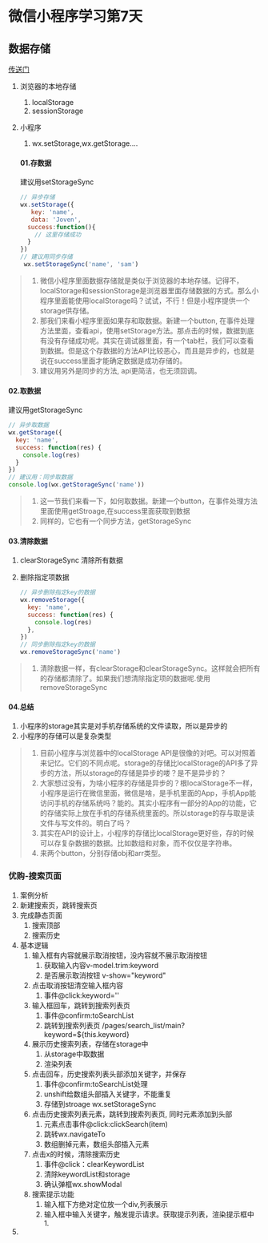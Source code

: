 # 微信小程序学习第7天

## 数据存储

[传送门](https://developers.weixin.qq.com/miniprogram/dev/api/storage/wx.setStorageSync.html)

1. 浏览器的本地存储
   1. localStorage
   2. sessionStorage

2. 小程序

   1. wx.setStorage,wx.getStorage....

   #### 01.存数据

   建议用setStorageSync

   ```js
   // 异步存储
   wx.setStorage({
      key: 'name',
      data: 'Joven',
     success:function(){
       // 这里存储成功
     }
   })
   // 建议用同步存储
    wx.setStorageSync('name', 'sam')
   ```

> 1. 微信小程序里面数据存储就是类似于浏览器的本地存储。记得不，localStorage和sessionStorage是浏览器里面存储数据的方式。那么小程序里面能使用localStorage吗？试试，不行！但是小程序提供一个storage供存储。
> 2. 那我们来看小程序里面如果存和取数据。新建一个button, 在事件处理方法里面，查看api，使用setStorage方法。那点击的时候，数据到底有没有存储成功呢。其实在调试器里面，有一个tab栏，我们可以查看到数据。但是这个存数据的方法API比较恶心，而且是异步的，也就是说在success里面才能确定数据是成功存储的。
> 3. 建议用另外是同步的方法, api更简洁，也无须回调。

#### 02.取数据

建议用getStorageSync

```js
// 异步取数据
wx.getStorage({
  key: 'name',
  success: function(res) {
    console.log(res)
  }
})
// 建议用：同步取数据
console.log(wx.getStorageSync('name'))
```



>1. 这一节我们来看一下，如何取数据。新建一个button，在事件处理方法里面使用getStroage,在success里面获取到数据
>2. 同样的，它也有一个同步方法，getStorageSync

#### 03.清除数据

1. clearStorageSync 清除所有数据

2. 删除指定项数据

   ```js
   // 异步删除指定key的数据
   wx.removeStorage({
     key: 'name',
     success: function(res) {
       console.log(res)
     },
   })
   // 同步删除指定key的数据
   wx.removeStorageSync('name')
   ```

   

> 1. 清除数据一样，有clearStorage和clearStorageSync。这样就会把所有的存储都清除了。如果我们想清除指定项的数据呢.使用removeStorageSync

#### 04.总结

1. 小程序的storage其实是对手机存储系统的文件读取，所以是异步的
2. 小程序的存储可以是复杂类型



> 1. 目前小程序与浏览器中的localStorage API是很像的对吧。可以对照着来记忆。它们的不同点呢。storage的存储比localStorage的API多了异步的方法，所以storage的存储是异步的喽？是不是异步的？
> 2. 大家想过没有，为啥小程序的存储是异步的？根localStorage不一样，小程序是运行在微信里面，微信是啥，是手机里面的App，手机App能访问手机的存储系统吗？能的。其实小程序有一部分的App的功能，它的存储实际上放在手机的存储系统里面的。所以storage的存与取是读文件与写文件的。明白了吗？
> 3. 其实在API的设计上，小程序的存储比localStorage更好些，存的时候可以存复杂数据的数据。比如数组和对象，而不仅仅是字符串。
> 4. 来两个button，分别存储obj和arr类型。



### 优购-搜索页面

1. 案例分析
2. 新建搜索页，跳转搜索页
3. 完成静态页面
   1. 搜索顶部
   2. 搜索历史
4. 基本逻辑
   1. 输入框有内容就展示取消按钮，没内容就不展示取消按钮
      1. 获取输入内容v-model.trim:keyword
      2. 是否展示取消按钮 v-show="keyword"
   2. 点击取消按钮清空输入框内容
      1. 事件@click:keyword=''
   3. 输入框回车，跳转到搜索列表页
      1. 事件@confirm:toSearchList
      2. 跳转到搜索列表页 /pages/search_list/main?keyword=${this.keyword}
   4. 展示历史搜索列表，存储在storage中
      1. 从storage中取数据
      2. 渲染列表
   5. 点击回车，历史搜索列表头部添加关键字，并保存
      1. 事件@confirm:toSearchList处理
      2. unshift给数组头部插入关键字，不能重复
      3. 存储到stroage wx.setStorageSync
   6. 点击历史搜索列表元素，跳转到搜索列表页, 同时元素添加到头部
      1. 元素点击事件@click:clickSearch(item)
      2. 跳转wx.navigateTo
      3. 数组删掉元素，数组头部插入元素
   7. 点击x的时候，清除搜索历史
      1. 事件@click：clearKeywordList
      2. 清除keywordList和storage
      3. 确认弹框wx.showModal
   8. 搜索提示功能
      1. 输入框下方绝对定位放一个div,列表展示
      2. 输入框中输入关键字，触发提示请求。获取提示列表，渲染提示框中
         1. 
5. 
